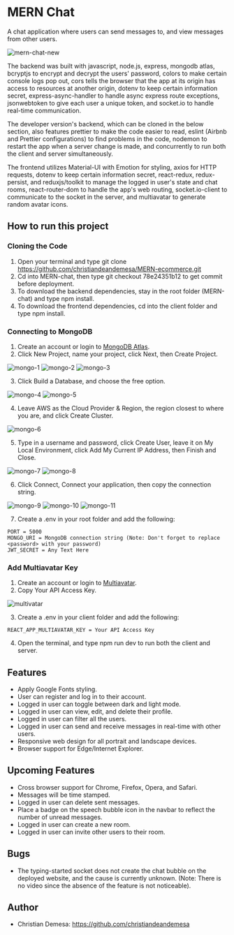 # MERN Chat
A chat application where users can send messages to, and view messages from other users.

![mern-chat-new](https://user-images.githubusercontent.com/85912934/214714421-9564bf37-9709-44bb-8158-4a976738fd36.png)

The backend was built with javascript, node.js, express, mongodb atlas,   
bcryptjs to encrypt and decrypt the users' password, colors to make certain console logs pop out, 
cors tells the browser that the app at its origin has access to resources at another origin, 
dotenv to keep certain information secret, express-async-handler to handle async express route exceptions, 
jsonwebtoken to give each user a unique token, and socket.io to handle real-time communication. 

The developer version's backend, which can be cloned in the below section, also features prettier to make the code easier to read, eslint (Airbnb and 
Prettier configurations) to find problems in the code, nodemon to restart the app when a server change is made, and concurrently to run both the client and server simultaneously.

The frontend utilizes Material-UI with Emotion for styling, axios for HTTP requests, dotenv to keep certain information secret, react-redux, 
redux-persist, and reduxjs/toolkit to manage the logged in user's state and chat rooms, react-router-dom to 
handle the app's web routing, socket.io-client to communicate to the socket in the server, and multiavatar to generate random avatar icons.

## How to run this project
### Cloning the Code
1. Open your terminal and type git clone https://github.com/christiandeandemesa/MERN-ecommerce.git
2. Cd into MERN-chat, then type git checkout 78e24351b12 to get commit before deployment.
3. To download the backend dependencies, stay in the root folder (MERN-chat) and type npm install.
4. To download the frontend dependencies, cd into the client folder and type npm install.

### Connecting to MongoDB
1. Create an account or login to [MongoDB Atlas](https://account.mongodb.com/account/login).
2. Click New Project, name your project, click Next, then Create Project.

![mongo-1](https://user-images.githubusercontent.com/85912934/214934048-4337c703-af47-4256-960c-b6043ac4550b.png)
![mongo-2](https://user-images.githubusercontent.com/85912934/214934087-982ae57b-8f36-40d2-bd7c-970161f9639f.png)
![mongo-3](https://user-images.githubusercontent.com/85912934/214934111-a393d093-dd2f-4de7-a9e5-8a9a685a15c2.png)

3. Click Build a Database, and choose the free option.

![mongo-4](https://user-images.githubusercontent.com/85912934/214934176-4c6d5942-3c14-413f-9f9d-96de5c32f14e.png)
![mongo-5](https://user-images.githubusercontent.com/85912934/214934182-f5a8cb4c-1235-4697-a951-54494b19e2e5.png)

4. Leave AWS as the Cloud Provider & Region, the region closest to where you are, and click Create Cluster.

![mongo-6](https://user-images.githubusercontent.com/85912934/214934268-7c7b1990-119a-4e74-8626-0686b9fdb2f9.png)

5. Type in a username and password, click Create User, leave it on My Local Environment, click Add My Current IP Address, then Finish and Close.

![mongo-7](https://user-images.githubusercontent.com/85912934/214934328-dc5ddf58-d9b0-4cfa-9f5b-47893806b33a.png)
![mongo-8](https://user-images.githubusercontent.com/85912934/214934354-dd442577-c84d-4021-9029-a3dddf284513.png)

6. Click Connect, Connect your application, then copy the connection string.

![mongo-9](https://user-images.githubusercontent.com/85912934/214934413-6af4411b-9ff0-4f86-a0ba-ff3461dd9e5e.png)
![mongo-10](https://user-images.githubusercontent.com/85912934/214934424-2bc5e182-874d-44e1-9b25-213a5504eaa8.png)
![mongo-11](https://user-images.githubusercontent.com/85912934/214934429-77723285-54db-4595-9477-0b9922ee72d5.png)

7. Create a .env in your root folder and add the following:
```
PORT = 5000
MONGO_URI = MongoDB connection string (Note: Don't forget to replace <password> with your password)
JWT_SECRET = Any Text Here
```

### Add Multiavatar Key
1. Create an account or login to [Multiavatar](https://multiavatar.com/login).
2. Copy Your API Access Key.

![multivatar](https://user-images.githubusercontent.com/85912934/214939683-3683a54a-af75-4f3d-8f83-c4825c265e44.png)

3. Create a .env in your client folder and add the following:
```
REACT_APP_MULTIAVATAR_KEY = Your API Access Key
```
4. Open the terminal, and type npm run dev to run both the client and server.


## Features
- Apply Google Fonts styling.
- User can register and log in to their account.
- Logged in user can toggle between dark and light mode.
- Logged in user can view, edit, and delete their profile.
- Logged in user can filter all the users.
- Logged in user can send and receive messages in real-time with other users.
- Responsive web design for all portrait and landscape devices.
- Browser support for Edge/Internet Explorer.

## Upcoming Features
- Cross browser support for Chrome, Firefox, Opera, and Safari.
- Messages will be time stamped.
- Logged in user can delete sent messages.
- Place a badge on the speech bubble icon in the navbar to reflect the number of unread messages.
- Logged in user can create a new room.
- Logged in user can invite other users to their room.

## Bugs
- The typing-started socket does not create the chat bubble on the deployed website, and the cause is currently unknown. (Note: There is no video since the absence of the feature is not noticeable).

## Author
- Christian Demesa: https://github.com/christiandeandemesa
